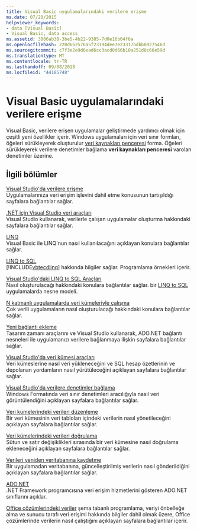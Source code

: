 ```yaml
---
title: Visual Basic uygulamalarındaki verilere erişme
ms.date: 07/20/2015
helpviewer_keywords:
- data [Visual Basic]
- Visual Basic, data access
ms.assetid: 3086ab38-3be5-4b22-9385-7d0e16b04f6a
ms.openlocfilehash: 220d662576a5f23194dee7e23317bdbb0027546d
ms.sourcegitcommit: c7f3e2e9d6ead6cc3acd0d66b10a251d0c66e59d
ms.translationtype: MT
ms.contentlocale: tr-TR
ms.lasthandoff: 09/08/2018
ms.locfileid: "44185748"
---
```

# <a name="accessing-data-in-visual-basic-applications"></a>Visual Basic uygulamalarındaki verilere erişme
Visual Basic, verilere erişen uygulamalar geliştirmede yardımcı olmak için çeşitli yeni özellikler içerir. Windows uygulamaları için veri sınır formları, öğeleri sürükleyerek oluşturulur [veri kaynakları penceresi](/visualstudio/data-tools/add-new-data-sources) forma. Öğeleri sürükleyerek verilere denetimler bağlama **veri kaynakları penceresi** varolan denetimler üzerine.  
  
## <a name="related-sections"></a>İlgili bölümler  
 [Visual Studio'da verilere erişme](/visualstudio/data-tools/)  
 Uygulamalarınıza veri erişim işlevini dahil etme konusunun tartışıldığı sayfalara bağlantılar sağlar.

 [.NET için Visual Studio veri araçları](/visualstudio/data-tools/visual-studio-data-tools-for-dotnet)  
 Visual Studio kullanarak, verilerle çalışan uygulamalar oluşturma hakkındaki sayfalara bağlantılar sağlar.  
  
 [LINQ](../../visual-basic/programming-guide/language-features/linq/index.md)  
 Visual Basic ile LINQ'nun nasıl kullanılacağını açıklayan konulara bağlantılar sağlar.  
  
 [LINQ to SQL](../../framework/data/adonet/sql/linq/index.md)  
 [!INCLUDE[vbtecdlinq](~/includes/vbtecdlinq-md.md)] hakkında bilgiler sağlar. Programlama örnekleri içerir.  
  
 [Visual Studio'daki LINQ to SQL Araçları](/visualstudio/data-tools/linq-to-sql-tools-in-visual-studio2)  
 Nasıl oluşturulacağı hakkındaki konulara bağlantılar sağlar. bir [LINQ to SQL](../../framework/data/adonet/sql/linq/index.md) uygulamalarda nesne modeli.  
  
 [N katmanlı uygulamalarda veri kümeleriyle çalışma](/visualstudio/data-tools/work-with-datasets-in-n-tier-applications)  
 Çok verili uygulamaların nasıl oluşturulacağı hakkındaki konulara bağlantılar sağlar.  
     
 [Yeni bağlantı ekleme](/visualstudio/data-tools/add-new-connections)  
 Tasarım zamanı araçlarını ve Visual Studio kullanarak, ADO.NET bağlantı nesneleri ile uygulamanızı verilere bağlanmaya ilişkin sayfalara bağlantılar sağlar.  

 [Visual Studio'da veri kümesi araçları](/visualstudio/data-tools/dataset-tools-in-visual-studio)  
 Veri kümeslerine nasıl veri yükleneceğini ve SQL hesap özetlerinin ve depolanan yordamların nasıl yürütüleceğini açıklayan sayfalara bağlantılar sağlar.  
  
 [Visual Studio'da verilere denetimler bağlama](/visualstudio/data-tools/bind-controls-to-data-in-visual-studio)  
 Windows Formatında veri sınır denetimleri aracılığıyla nasıl veri görüntülendiğini açıklayan sayfalara bağlantılar sağlar.  
  
 [Veri kümelerindeki verileri düzenleme](/visualstudio/data-tools/edit-data-in-datasets)  
 Bir veri kümesinin veri tabloları içindeki verilerin nasıl yönetileceğini açıklayan sayfalara bağlantılar sağlar.  
  
 [Veri kümelerindeki verileri doğrulama](/visualstudio/data-tools/validate-data-in-datasets)  
 Sütun ve satır değişiklikleri sırasında bir veri kümesine nasıl doğrulama ekleneceğini açıklayan sayfalara bağlantılar sağlar.  
  
 [Verileri yeniden veritabanına kaydetme](/visualstudio/data-tools/save-data-back-to-the-database)  
 Bir uygulamadan veritabanına, güncelleştirilmiş verilerin nasıl gönderildiğini açıklayan sayfalara bağlantılar sağlar.  
  
 [ADO.NET](../../framework/data/adonet/index.md)  
 .NET Framework programcısına veri erişim hizmetlerini gösteren ADO.NET sınıflarını açıklar.

 [Office çözümlerindeki veriler](/visualstudio/vsto/data-in-office-solutions) şema tabanlı programlama, veriyi önbelleğe alma ve sunucu tarafı veri erişimi hakkında bilgiler dahil olmak üzere, Office çözümlerinde verilerin nasıl çalıştığını açıklayan sayfalara bağlantılar içerir.
